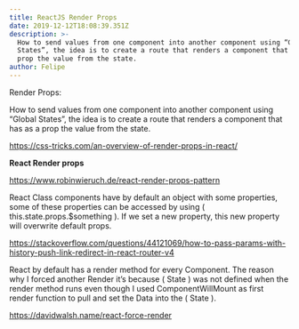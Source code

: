 ```yaml
---
title: ReactJS Render Props
date: 2019-12-12T18:08:39.351Z
description: >-
  How to send values from one component into another component using “Global
  States”, the idea is to create a route that renders a component that has as a
  prop the value from the state.
author: Felipe
---
```


Render Props:

How to send values from one component into another component using “Global States”, the idea is to create a route that renders a component that has as a prop the value from the state.

https://css-tricks.com/an-overview-of-render-props-in-react/

**React Render props**

https://www.robinwieruch.de/react-render-props-pattern

React Class components have by default an object with some properties, some of these properties can be accessed by using ( this.state.props.\$something ). If we set a new property, this new property will overwrite default props.

https://stackoverflow.com/questions/44121069/how-to-pass-params-with-history-push-link-redirect-in-react-router-v4

React by default has a render method for every Component. The reason why I forced another Render it’s because ( State ) was not defined when the render method runs even though I used ComponentWillMount as first render function to pull and set the Data into the ( State ).

https://davidwalsh.name/react-force-render
